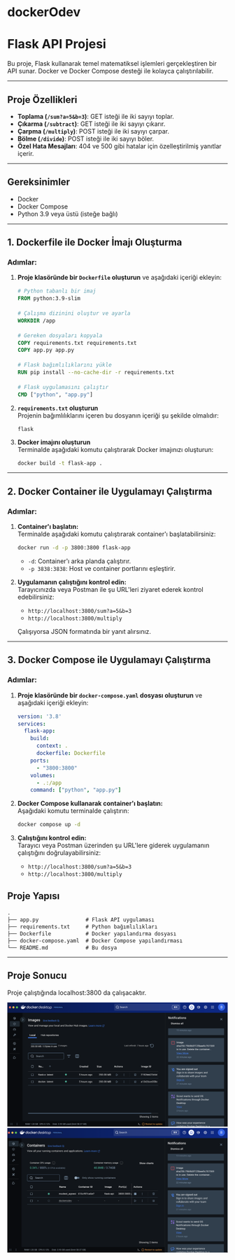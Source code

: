 # dockerOdev

# Flask API Projesi

Bu proje, Flask kullanarak temel matematiksel işlemleri gerçekleştiren bir API sunar. Docker ve Docker Compose desteği ile kolayca çalıştırılabilir. 

---

## Proje Özellikleri

- **Toplama (`/sum?a=5&b=3`)**: GET isteği ile iki sayıyı toplar.
- **Çıkarma (`/subtract`)**: GET isteği ile iki sayıyı çıkarır.
- **Çarpma (`/multiply`)**: POST isteği ile iki sayıyı çarpar.
- **Bölme (`/divide`)**: POST isteği ile iki sayıyı böler.
- **Özel Hata Mesajları**: 404 ve 500 gibi hatalar için özelleştirilmiş yanıtlar içerir.

---

## Gereksinimler

- Docker
- Docker Compose
- Python 3.9 veya üstü (isteğe bağlı)

---

## 1. Dockerfile ile Docker İmajı Oluşturma

### Adımlar:

1. **Proje klasöründe bir `Dockerfile` oluşturun** ve aşağıdaki içeriği ekleyin:

   ```dockerfile
   # Python tabanlı bir imaj 
   FROM python:3.9-slim

   # Çalışma dizinini oluştur ve ayarla
   WORKDIR /app

   # Gereken dosyaları kopyala
   COPY requirements.txt requirements.txt
   COPY app.py app.py

   # Flask bağımlılıklarını yükle
   RUN pip install --no-cache-dir -r requirements.txt

   # Flask uygulamasını çalıştır
   CMD ["python", "app.py"]
   ```

2. **`requirements.txt` oluşturun**  
   Projenin bağımlılıklarını içeren bu dosyanın içeriği şu şekilde olmalıdır:

   ```
   flask
   ```

3. **Docker imajını oluşturun**  
   Terminalde aşağıdaki komutu çalıştırarak Docker imajınızı oluşturun:

   ```bash
   docker build -t flask-app .
   ```

---

## 2. Docker Container ile Uygulamayı Çalıştırma

### Adımlar:

1. **Container'ı başlatın:**  
   Terminalde aşağıdaki komutu çalıştırarak container'ı başlatabilirsiniz:

   ```bash
   docker run -d -p 3800:3800 flask-app
   ```

   - `-d`: Container'ı arka planda çalıştırır.
   - `-p 3838:3838`: Host ve container portlarını eşleştirir.

2. **Uygulamanın çalıştığını kontrol edin:**  
   Tarayıcınızda veya Postman ile şu URL'leri ziyaret ederek kontrol edebilirsiniz:

   - `http://localhost:3800/sum?a=5&b=3`
   - `http://localhost:3800/multiply`

   Çalışıyorsa JSON formatında bir yanıt alırsınız.

---

## 3. Docker Compose ile Uygulamayı Çalıştırma

### Adımlar:

1. **Proje klasöründe bir `docker-compose.yaml` dosyası oluşturun** ve aşağıdaki içeriği ekleyin:

   ```yaml
   version: '3.8'
   services:
     flask-app:
       build:
         context: .
         dockerfile: Dockerfile
       ports:
         - "3800:3800"
       volumes:
         - .:/app
       command: ["python", "app.py"]
   ```

2. **Docker Compose kullanarak container'ı başlatın:**  
   Aşağıdaki komutu terminalde çalıştırın:

   ```bash
   docker compose up -d
   ```

3. **Çalıştığını kontrol edin:**  
   Tarayıcı veya Postman üzerinden şu URL'lere giderek uygulamanın çalıştığını doğrulayabilirsiniz:

   - `http://localhost:3800/sum?a=5&b=3`
   - `http://localhost:3800/multiply`


## Proje Yapısı

```plaintext
.
├── app.py               # Flask API uygulaması
├── requirements.txt     # Python bağımlılıkları
├── Dockerfile           # Docker yapılandırma dosyası
├── docker-compose.yaml  # Docker Compose yapılandırması
└── README.md            # Bu dosya
```

---

## Proje Sonucu
Proje çalıştığında localhost:3800 da çalışacaktır.

![IMG](Images.png)
![IMG](Containers.png)

